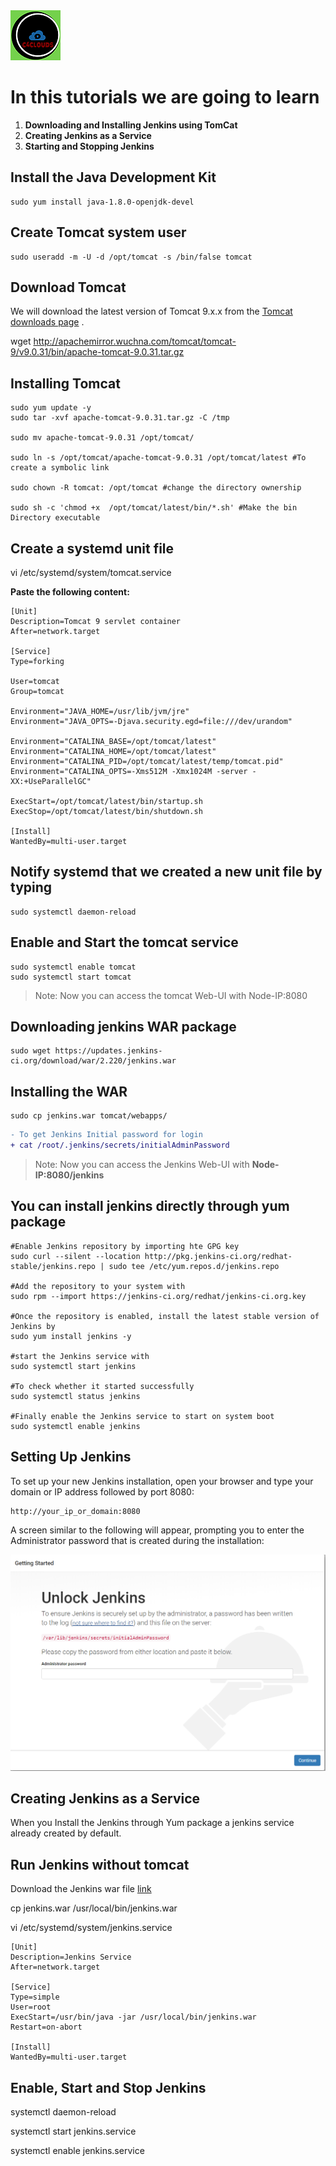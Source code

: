 
<img src="../images/c4logo.png">

# In this tutorials we are going to learn
 1. **Downloading and Installing Jenkins using TomCat**
 2. **Creating Jenkins as a Service**
 3. **Starting and Stopping Jenkins**



## Install the Java Development Kit
```code
sudo yum install java-1.8.0-openjdk-devel
``` 

## Create Tomcat system user

```
sudo useradd -m -U -d /opt/tomcat -s /bin/false tomcat
```

## Download Tomcat 
We will download the latest version of Tomcat 9.x.x from the [Tomcat downloads page](https://tomcat.apache.org/download-90.cgi) .

wget http://apachemirror.wuchna.com/tomcat/tomcat-9/v9.0.31/bin/apache-tomcat-9.0.31.tar.gz

## Installing Tomcat 
```code
sudo yum update -y
sudo tar -xvf apache-tomcat-9.0.31.tar.gz -C /tmp

sudo mv apache-tomcat-9.0.31 /opt/tomcat/

sudo ln -s /opt/tomcat/apache-tomcat-9.0.31 /opt/tomcat/latest #To create a symbolic link

sudo chown -R tomcat: /opt/tomcat #change the directory ownership 

sudo sh -c 'chmod +x  /opt/tomcat/latest/bin/*.sh' #Make the bin Directory executable

```

## Create a systemd unit file
vi /etc/systemd/system/tomcat.service

**Paste the following content:**

```shell
[Unit]
Description=Tomcat 9 servlet container
After=network.target

[Service]
Type=forking

User=tomcat
Group=tomcat

Environment="JAVA_HOME=/usr/lib/jvm/jre"
Environment="JAVA_OPTS=-Djava.security.egd=file:///dev/urandom"

Environment="CATALINA_BASE=/opt/tomcat/latest"
Environment="CATALINA_HOME=/opt/tomcat/latest"
Environment="CATALINA_PID=/opt/tomcat/latest/temp/tomcat.pid"
Environment="CATALINA_OPTS=-Xms512M -Xmx1024M -server -XX:+UseParallelGC"

ExecStart=/opt/tomcat/latest/bin/startup.sh
ExecStop=/opt/tomcat/latest/bin/shutdown.sh

[Install]
WantedBy=multi-user.target

```
## Notify systemd that we created a new unit file by typing

```
sudo systemctl daemon-reload

```

## Enable and Start the tomcat service

```
sudo systemctl enable tomcat
sudo systemctl start tomcat

```

> Note: Now you can access the tomcat Web-UI with Node-IP:8080

## Downloading jenkins WAR package

```code
sudo wget https://updates.jenkins-ci.org/download/war/2.220/jenkins.war
```

## Installing the WAR
```code
sudo cp jenkins.war tomcat/webapps/
```
```diff
- To get Jenkins Initial password for login 
+ cat /root/.jenkins/secrets/initialAdminPassword
```
> Note: Now you can access the Jenkins Web-UI with **Node-IP:8080/jenkins**

## You can install jenkins directly through yum package
```code
#Enable Jenkins repository by importing hte GPG key
sudo curl --silent --location http://pkg.jenkins-ci.org/redhat-stable/jenkins.repo | sudo tee /etc/yum.repos.d/jenkins.repo

#Add the repository to your system with
sudo rpm --import https://jenkins-ci.org/redhat/jenkins-ci.org.key

#Once the repository is enabled, install the latest stable version of Jenkins by
sudo yum install jenkins -y

#start the Jenkins service with
sudo systemctl start jenkins

#To check whether it started successfully
sudo systemctl status jenkins

#Finally enable the Jenkins service to start on system boot
sudo systemctl enable jenkins
```

## Setting Up Jenkins
To set up your new Jenkins installation, open your browser and type your domain or IP address followed by port 8080:

```code
http://your_ip_or_domain:8080
```
A screen similar to the following will appear, prompting you to enter the Administrator password that is created during the installation:

<img src="../images/Unlock-Jenkins.PNG">

## Creating Jenkins as a Service
When you Install the Jenkins through Yum package a jenkins service already created by default.

## Run Jenkins without tomcat

Download the Jenkins war file [link](http://mirrors.jenkins.io/war-stable)

cp jenkins.war /usr/local/bin/jenkins.war

vi /etc/systemd/system/jenkins.service

```
[Unit]
Description=Jenkins Service
After=network.target

[Service]
Type=simple
User=root
ExecStart=/usr/bin/java -jar /usr/local/bin/jenkins.war
Restart=on-abort

[Install]
WantedBy=multi-user.target
```

## Enable, Start and Stop Jenkins
systemctl daemon-reload 

systemctl start jenkins.service

systemctl enable jenkins.service



 
  



